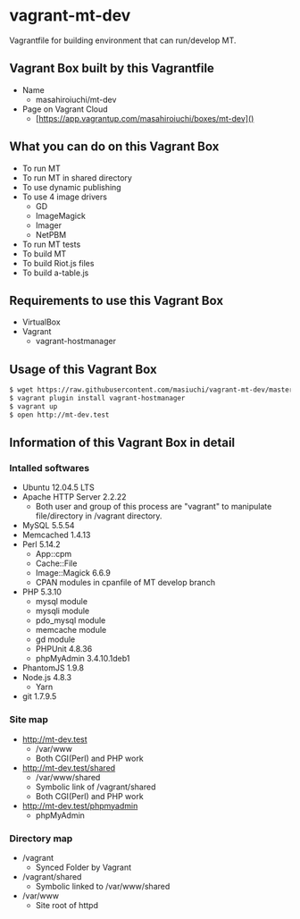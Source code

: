 # vagrant-mt-dev
Vagrantfile for building environment that can run/develop MT.

## Vagrant Box built by this Vagrantfile
* Name
  * masahiroiuchi/mt-dev
* Page on Vagrant Cloud
  * [https://app.vagrantup.com/masahiroiuchi/boxes/mt-dev]()

## What you can do on this Vagrant Box
* To run MT
* To run MT in shared directory
* To use dynamic publishing
* To use 4 image drivers
  * GD
  * ImageMagick
  * Imager
  * NetPBM
* To run MT tests
* To build MT
* To build Riot.js files
* To build a-table.js

## Requirements to use this Vagrant Box
* VirtualBox
* Vagrant
  * vagrant-hostmanager

## Usage of this Vagrant Box
```bash
$ wget https://raw.githubusercontent.com/masiuchi/vagrant-mt-dev/master/Vagrantfile
$ vagrant plugin install vagrant-hostmanager
$ vagrant up
$ open http://mt-dev.test
```

## Information of this Vagrant Box in detail

### Intalled softwares
* Ubuntu 12.04.5 LTS
* Apache HTTP Server 2.2.22
  * Both user and group of this process are "vagrant" to manipulate file/directory in /vagrant directory.
* MySQL 5.5.54
* Memcached 1.4.13
* Perl 5.14.2
  * App::cpm
  * Cache::File
  * Image::Magick 6.6.9
  * CPAN modules in cpanfile of MT develop branch
* PHP 5.3.10
  * mysql module
  * mysqli module
  * pdo_mysql module
  * memcache module
  * gd module
  * PHPUnit 4.8.36
  * phpMyAdmin 3.4.10.1deb1
* PhantomJS 1.9.8
* Node.js 4.8.3
  * Yarn
* git 1.7.9.5

### Site map
* http://mt-dev.test
  * /var/www
  * Both CGI(Perl) and PHP work
* http://mt-dev.test/shared
  * /var/www/shared
  * Symbolic link of /vagrant/shared
  * Both CGI(Perl) and PHP work
* http://mt-dev.test/phpmyadmin
  * phpMyAdmin

### Directory map
* /vagrant
  * Synced Folder by Vagrant
* /vagrant/shared
  * Symbolic linked to /var/www/shared
* /var/www
  * Site root of httpd

